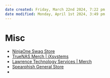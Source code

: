 ```yaml
---
date created: Friday, March 22nd 2024, 7:22 pm
date modified: Monday, April 1st 2024, 3:49 pm
---
```


# Misc
- [NinjaOne Swag Store](https://ninjaone.postal.store/) 
- [TrueNAS Merch | iXsystems](https://www.truenasmerch.com/)
- [Lawrence Technology Services | Merch](https://lawrence-technology-services.creator-spring.com/)
- [Spearphish General Store](https://spearphish-general-store.myshopify.com/) 
- 